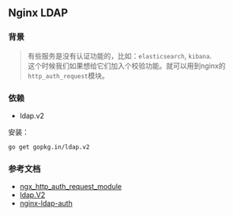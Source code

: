 ## Nginx LDAP


### 背景
> 有些服务是没有认证功能的，比如：`elasticsearch`, `kibana`.  
这个时候我们如果想给它们加入个校验功能。就可以用到nginx的`http_auth_request`模块。

### 依赖
- ldap.v2

安装：

```bash
go get gopkg.in/ldap.v2
```

### 参考文档
- [ngx_http_auth_request_module](http://nginx.org/en/docs/http/ngx_http_auth_request_module.html)
- [ldap.V2](https://godoc.org/gopkg.in/ldap.v2)
- [nginx-ldap-auth](https://github.com/nginxinc/nginx-ldap-auth)


